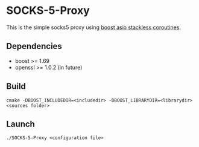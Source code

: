 # SOCKS-5-Proxy
This is the simple socks5 proxy using [boost asio stackless coroutines](https://www.boost.org/doc/libs/1_71_0/doc/html/boost_asio/overview/core/coroutine.html).

## Dependencies
* boost >= 1.69
* openssl >= 1.0.2 (in future)

## Build
```cmake -DBOOST_INCLUDEDIR=<includedir> -DBOOST_LIBRARYDIR=<librarydir> <sources folder>```

## Launch
```./SOCKS-5-Proxy <configuration file>```
